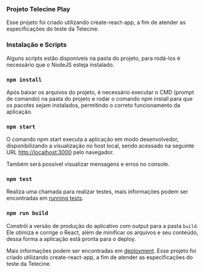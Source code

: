 ### Projeto Telecine Play
Esse projeto foi criado utilizando create-react-app, a fim de atender as especificações do teste da Telecine.

### Instalação e Scripts

Alguns scripts estão disponíveis na pasta do projeto, para rodá-los é necessário que o NodeJS esteja instalado.

### `npm install`

Após baixar os arquivos do projeto, é necessário executar o CMD (prompt de comando) na pasta do projeto e rodar o comando
npm install para que os pacotes sejam instalados, permitindo o correto funcionamento da aplicação.

### `npm start`

O comando npm start executa a aplicação em modo desenvolvedor, disponibilizando a visualização no host local,
sendo acessado na seguinte URL [http://localhost:3000](http://localhost:3000) pelo navegador.

Também será possível visualizar mensagens e erros no console.

### `npm test`

Realiza uma chamada para realizar testes, mais informações podem ser encontradas em
[running tests](https://facebook.github.io/create-react-app/docs/running-tests).

### `npm run build`

Constrói a versão de produção do aplicativo com output para a pasta `build`.<br>
Ele otimiza e corrige o React, além de minificar os arquivos e seu conteúdo, dessa forma a
aplicação está pronta para o deploy.

Mais informações podem ser encontradas em [deployment](https://facebook.github.io/create-react-app/docs/deployment).
Esse projeto foi criado utilizando create-react-app, a fim de atender as especificações do teste da Telecine.
